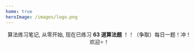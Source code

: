 ```yaml
---
home: true
heroImage: /images/logo.png
---
```


<div align="center">

算法练习笔记, 从零开始, 现在已练习 **63 道算法题** ！！（争取）每日一题！冲！欢迎⭐️！
	
</div>